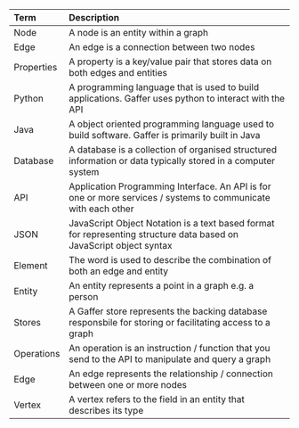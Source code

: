 | Term    | Description                          |
| :---------- | :----------------------------------- |
| Node        | A node is an entity within a graph  |
| Edge        | An edge is a connection between two nodes |
| Properties  | A property is a key/value pair that stores data on both edges and entities |
| Python      | A programming language that is used to build applications. Gaffer uses python to interact with the API |
| Java        | A object oriented programming language used to build software. Gaffer is primarily built in Java |
| Database    | A database is a collection of organised structured information or data typically stored in a computer system |
| API         | Application Programming Interface. An API is for one or more services / systems to communicate with each other |
| JSON        | JavaScript Object Notation is a text based format for representing structure data based on JavaScript object syntax|
| Element     | The word is used to describe the combination of both an edge and entity |
| Entity      | An entity represents a point in a graph e.g. a person |
| Stores      | A Gaffer store represents the backing database responsbile for storing or facilitating access to a graph |
| Operations  | An operation is an instruction / function that you send to the API to manipulate and query a graph |
| Edge        | An edge represents the relationship / connection between one or more nodes |
| Vertex      | A vertex refers to the field in an entity that describes its type |
